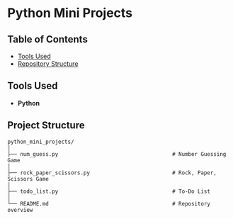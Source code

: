 # Python Mini Projects

## Table of Contents
* [Tools Used](https://github.com/Kaileyv/python_mini_projects/blob/main/README.md#tools-used)
* [Repository Structure](https://github.com/Kaileyv/python_mini_projects/blob/main/README.md#repository-structure)

## Tools Used
* **Python**

## Project Structure
```
python_mini_projects/
│
├── num_guess.py                                    # Number Guessing Game
│
├── rock_paper_scissors.py                          # Rock, Paper, Scissors Game
│
├── todo_list.py                                    # To-Do List 
│
└── README.md                                       # Repository overview
```




